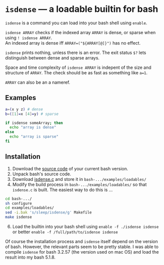 # `isdense` — a loadable builtin for bash

`isdense` is a command you can load into your bash shell using `enable`.

`isdense ARRAY` checks if the indexed array `ARRAY` is dense, or sparse when using `! isdense ARRAY`.  
An indexed array is dense iff `ARRAY=("${ARRAY[@]}")` has no effect.

`isdense` prints nothing, unless there is an error. The exit status `$?` lets distinguish between dense and sparse arrays.

Space and time complexity of `isdense ARRAY` is indepent of the size and structure of `ARRAY`. The check should be as fast as something like `a=1`.

`ARRAY` can also be an a nameref.

## Examples

```bash
a=(x y z) # dense
b=([1]=x [4]=y) # sparse
```

```bash
if isdense someArray; then
  echo "array is dense"
else
  echo "array is sparse"
fi
```

## Installation

1. Download the [source code](https://ftp.gnu.org/gnu/bash/) of your current bash version.
2. Unpack bash's source code.
3. Download [isdense.c](https://github.com/schaetzc/bash-loadable-is-array-dense/blob/main/isdense.c) and store it in `bash-.../examples/loadables/`
4. Modify the build process in `bash-.../examples/loadables/` so that `isdense.c` is built. The easiest way to do this is ... 
```bash
cd bash-.../
sh configure
cd examples/loadables/
sed -i.bak 's/sleep/isdense/g' Makefile
make isdense
```
6. Load the builtin into your bash shell using `enable -f ./isdense isdense` or better `enable -f /full/path/to/isdense isdense`

Of course the installation process and `isdense` itself depend on the version of bash. However, the relevant parts seem to be pretty stable. I was able to compile `isdense` for bash 3.2.57 (the version used on mac OS) and load the result into my bash 5.1.8.
